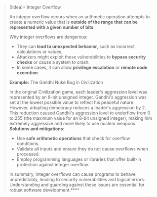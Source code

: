 

> [!idea]+ Integer Overflow
>
> An integer overflow occurs when an arithmetic operation attempts to create a numeric value that is **outside of the range that can be represented with a given number of bits**.
>
> Why integer overflows are dangerous:
> - They can **lead to unexpected behavior**, such as incorrect calculations or values.
> - Attackers might exploit these vulnerabilities to **bypass security checks** or cause a system to crash.
> - In some cases, it can allow **privilege escalation** or **remote code execution**.
>
> **Example:** The Gandhi Nuke Bug in Civilization
>
> In the original Civilization game, each leader's aggression level was represented by an 8-bit unsigned integer. Gandhi's aggression was set at the lowest possible value to reflect his peaceful nature. However, adopting democracy reduces a leader's aggression by 2. This reduction caused Gandhi's aggression level to underflow from 0 to 255 (the maximum value for an 8-bit unsigned integer), making him extremely aggressive and more likely to use nuclear weapons.
> **Solutions and mitigations**:
> - Use **safe arithmetic operations** that check for overflow conditions.
> - Validate all inputs and ensure they do not cause overflows when processed.
> - Employ programming languages or libraries that offer built-in protection against integer overflow.
>
> In summary, integer overflows can cause programs to behave unpredictably, leading to security vulnerabilities and logical errors. Understanding and guarding against these issues are essential for robust software development.****

